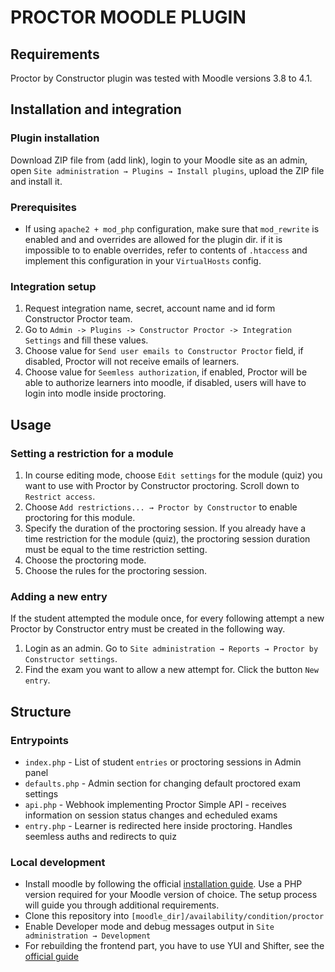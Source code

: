 # PROCTOR MOODLE PLUGIN

## Requirements

Proctor by Constructor plugin was tested with Moodle versions 3.8 to 4.1.

## Installation and integration

### Plugin installation

Download ZIP file from (add link), login to your Moodle site as an admin, open `Site administration → Plugins → Install plugins`, 
upload the ZIP file and install it.

### Prerequisites
* If using `apache2 + mod_php` configuration, make sure that `mod_rewrite` is enabled and and overrides are allowed for the plugin dir. 
  if it is impossible to to enable overrides, refer to contents of `.htaccess` and implement this configuration in your `VirtualHosts` config.


### Integration setup

1. Request integration name, secret, account name and id form Constructor Proctor team.
2. Go to `Admin -> Plugins -> Constructor Proctor -> Integration Settings` and fill these values.
3. Choose value for `Send user emails to Constructor Proctor` field, if disabled, Proctor will not receive emails of learners.
4. Choose value for `Seemless authorization`, if enabled, Proctor will be able to authorize learners into moodle, 
   if disabled, users will have to login into modle inside proctoring.

## Usage

### Setting a restriction for a module

1. In course editing mode, choose `Edit settings` for the module (quiz) you want to use with Proctor by Constructor proctoring. 
   Scroll down to `Restrict access`.
2. Choose `Add restrictions... → Proctor by Constructor` to enable proctoring for this module.
3. Specify the duration of the proctoring session. If you already have a time restriction for the module (quiz), 
   the proctoring session duration must be equal to the time restriction setting.
4. Choose the proctoring mode.
5. Choose the rules for the proctoring session.


### Adding a new entry

If the student attempted the module once, for every following attempt a new Proctor by Constructor entry must be created in the following way.
1. Login as an admin. Go to `Site administration → Reports → Proctor by Constructor settings`.
2. Find the exam you want to allow a new attempt for. Click the button `New entry`.


## Structure

### Entrypoints
 
* `index.php` - List of student `entries` or proctoring sessions in Admin panel
* `defaults.php` - Admin section for changing default proctored exam settings
* `api.php` - Webhook implementing Proctor Simple API - receives information on session status changes and echeduled exams
* `entry.php` - Learner is redirected here inside proctoring. Handles seemless auths and redirects to quiz

### Local development

* Install moodle by following the official [installation guide](https://docs.moodle.org/500/en/Installing_Moodle). 
  Use a PHP version required for your Moodle version of choice. The setup process will guide you through additional requirements.
* Clone this repository into `[moodle_dir]/availability/condition/proctor`
* Enable Developer mode and debug messages output in `Site administration → Development`
* For rebuilding the frontend part, you have to use YUI and Shifter, see the [official guide](https://moodledev.io/docs/5.0/guides/javascript/yui)
